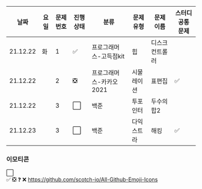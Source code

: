 

|날짜|요일|문제번호|진행상태|분류|문제 유형|문제 이름| 스터디 공통 문제 |
| ------ | ------ | ------ | ------ |------ | ------ | ------ | ------ |
|21.12.22 | 화 | 1 | :white_check_mark:  |프로그래머스-고득점kit|힙| 디스크 컨트롤러| |
|21.12.22 |  | 2 | :negative_squared_cross_mark:  |프로그래머스-카카오2021|시물레이션|표편집|:white_check_mark: |
|21.12.22 |  | 3 | :white_large_square:  |백준| 투포인터 | 두수의합2| |
|21.12.23 |  | 3 | :white_large_square:  |백준| 다익스트라 | 해킹 | :white_check_mark: |

### 이모티콘

:white_large_square:     
:white_check_mark:
:negative_squared_cross_mark:
:question:
:x:
https://github.com/scotch-io/All-Github-Emoji-Icons
